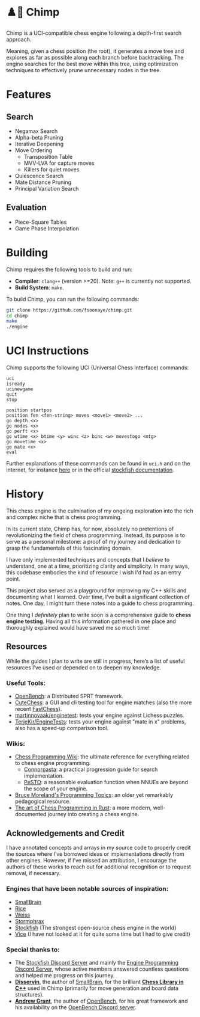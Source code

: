 # ♟️🐒 Chimp

Chimp is a UCI-compatible chess engine following a depth-first search approach.

Meaning, given a chess position (the root), it generates a move tree and explores as far as possible along each branch before backtracking. The engine searches for the best move within this tree, using optimization techniques to effectively prune unnecessary nodes in the tree.


# Features

## Search
- Negamax Search
- Alpha-beta Pruning
- Iterative Deepening
- Move Ordering
  - Transposition Table
  - MVV-LVA for capture moves
  - Killers for quiet moves
- Quiescence Search
- Mate Distance Pruning
- Principal Variation Search

## Evaluation
- Piece-Square Tables
- Game Phase Interpolation

# Building

Chimp requires the following tools to build and run:

- **Compiler**: `clang++` (version >=20). Note: `g++` is currently not supported.  
- **Build System**: `make`.

To build Chimp, you can run the following commands:

```bash
git clone https://github.com/fsoonaye/chimp.git
cd chimp
make
./engine
```

# UCI Instructions

Chimp supports the following UCI (Universal Chess Interface) commands:

```
uci  
isready  
ucinewgame
quit  
stop  
  
position startpos
position fen <fen-string> moves <move1> <move2> ...    
go depth <x>  
go nodes <x>  
go perft <x>  
go wtime <x> btime <y> winc <z> binc <w> movestogo <mtg>
go movetime <x>    
go mate <x>
eval  
```

Further explanations of these commands can be found in `uci.h` and on the internet, for instance [here](https://wbec-ridderkerk.nl/html/UCIProtocol.html) or in the official [stockfish documentation](https://official-stockfish.github.io/docs/stockfish-wiki/UCI-&-Commands.html).


# History

This chess engine is the culmination of my ongoing exploration into the rich and complex niche that is chess programming.

In its current state, Chimp has, for now, absolutely no pretentions of revolutionizing the field of chess programming. Instead, its purpose is to serve as a personal milestone: a proof of my journey and dedication to grasp the fundamentals of this fascinating domain. 

I have only implemented techniques and concepts that I *believe* to understand, one at a time, prioritizing clarity and simplicity. In many ways, this codebase embodies the kind of resource I wish I'd had as an entry point.

This project also served as a playground for improving my C++ skills and documenting what I learned. Over time, I’ve built a significant collection of notes. One day, I might turn these notes into a guide to chess programming.  

One thing I *definitely* plan to write soon is a comprehensive guide to **chess engine testing**. Having all this information gathered in one place and thoroughly explained would have saved me so much time!


## Resources  

While the guides I plan to write are still in progress, here’s a list of useful resources I’ve used or depended on to deepen my knowledge.

### Useful Tools: 
- [OpenBench](https://github.com/fsoonaye/OpenBench): a Distributed SPRT framework.
- [CuteChess](https://cutechess.com/): a GUI and cli testing tool for engine matches (also the more recent [FastChess](https://github.com/Disservin/fastchess?tab=readme-ov-file)).
- [martinnovaak/enginetest](https://github.com/martinnovaak/enginetest): tests your engine against Lichess puzzles.
- [TerjeKir/EngineTests](https://github.com/TerjeKir/EngineTests): tests your engine against "mate in x" problems, also has a speed-up comparison tool.  

### Wikis:
- [Chess Programming Wiki](https://www.chessprogramming.org/Main_Page): the ultimate reference for everything related to chess engine programming.  
  - [Connorpasta](https://www.chessprogramming.org/Search_Progression): a practical progression guide for search implementation.
  - [PeSTO](https://www.chessprogramming.org/PeSTO%27s_Evaluation_Function): a reasonable evaluation function when NNUEs are beyond the scope of your engine.
- [Bruce Moreland's Programming Topics](https://web.archive.org/web/20070707012511/http://www.brucemo.com/compchess/programming/index.htm): an older yet remarkably pedagogical resource.
- [The art of Chess Programming in Rust](https://rustic-chess.org/front_matter/about_book.html): a more modern, well-documented journey into creating a chess engine.


## Acknowledgements and Credit 

I have annotated concepts and arrays in my source code to properly credit the sources where I’ve borrowed ideas or implementations directly from other engines. However, if I’ve missed an attribution, I encourage the authors of these works to reach out for additional recognition or to request removal, if necessary.

### Engines that have been notable sources of inspiration:
- [SmallBrain](https://github.com/Disservin/Smallbrain)  
- [Rice](https://github.com/rafid-dev/rice/tree/main) 
- [Weiss](https://github.com/cutechess/weiss)
- [Stormphrax](https://github.com/Ciekce/Stormphrax)
- [Stockfish](https://github.com/official-stockfish/Stockfish) (The strongest open-source chess engine in the world)  
- [Vice](https://github.com/bluefeversoft/vice) (I have not looked at it for quite some time but I had to give credit) 
  

### Special thanks to:  
- The [Stockfish Discord Server](https://discord.gg/GWDRS3kU6R) and mainly the [Engine Programming Discord Server](https://discord.com/invite/F6W6mMsTGN), whose active members answered countless questions and helped me progress on this journey.  
- **[Disservin](https://github.com/Disservin)**, the author of [SmallBrain](https://github.com/Disservin/Smallbrain), for the brilliant **[Chess Library in C++](https://github.com/Disservin/chess-library)** used in Chimp (primarily for move generation and board data structures).
- **[Andrew Grant](https://github.com/AndyGrant)**, the author of [OpenBench](https://github.com/fsoonaye/OpenBench), for his great framework and his availability on the [OpenBench Discord server](https://discord.com/invite/9MVg7fBTpM).
